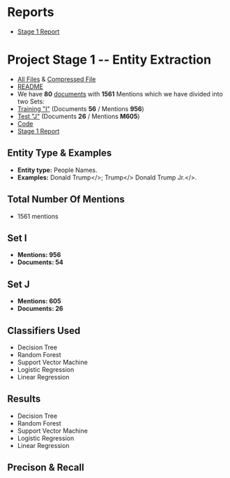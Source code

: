 # Reports
 - [Stage 1 Report]()

# Project Stage 1 -- Entity Extraction
 - [All Files](https://github.com/ankitvij7/datascience-project/tree/master/stage1) & [Compressed File]()
 - [README](https://github.com/ankitvij7/datascience-project/blob/master/stage1/README.md)
 - We have **80** [documents](https://github.com/ankitvij7/datascience-project/tree/master/stage1/data) with **1561** Mentions which we have divided into two Sets:
 - [Training "I"](https://github.com/ankitvij7/datascience-project/tree/master/stage1/data/I) (Documents **56** / Mentions **956**)
 - [Test "J"](https://github.com/ankitvij7/datascience-project/tree/master/stage1/data/J) (Documents **26** / Mentions **M605**)
 - [Code]()
 - [Stage 1 Report]()

## [](#header-2)Entity Type & Examples
*   **Entity type:** People Names.
*   **Examples:** Donald Trump</>; Trump</> Donald Trump Jr.</>.

## [](#header-3)Total Number Of Mentions
*   1561 mentions

## [](#header-4)Set I
*   **Mentions: 956**
*   **Documents: 54**

## [](#header-5)Set J
*   **Mentions: 605**
*   **Documents: 26**

## [](#header-6)Classifiers Used
*   Decision Tree
*   Random Forest
*   Support Vector Machine
*   Logistic Regression
*   Linear Regression

## [](#header-7)Results
*   Decision Tree
*   Random Forest
*   Support Vector Machine
*   Logistic Regression
*   Linear Regression

## [](#header-8)Precison & Recall
